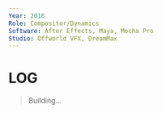 ```yaml
---
Year: 2016
Role: Compositor/Dynamics
Software: After Effects, Maya, Mocha Pro
Studio: Offworld VFX, DreamMax
---
```

# LOG
> Building...
